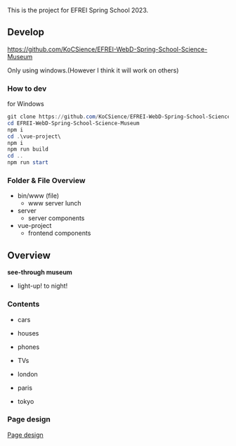 This is the project for EFREI Spring School 2023.

## Develop

https://github.com/KoCSience/EFREI-WebD-Spring-School-Science-Museum

Only using windows.(However I think it will work on others)

### How to dev

for Windows

```powershell
git clone https://github.com/KoCSience/EFREI-WebD-Spring-School-Science-Museum.git
cd EFREI-WebD-Spring-School-Science-Museum
npm i
cd .\vue-project\
npm i
npm run build
cd ..
npm run start
```

### Folder & File Overview

- bin/www (file)
  - www server lunch
- server
  - server components
- vue-project
  - frontend components

## Overview

**see-through museum**

- light-up! to night!

### Contents

- cars

- houses

- phones

- TVs

- london

- paris

- tokyo

### Page design

[Page design](page_design.md)
